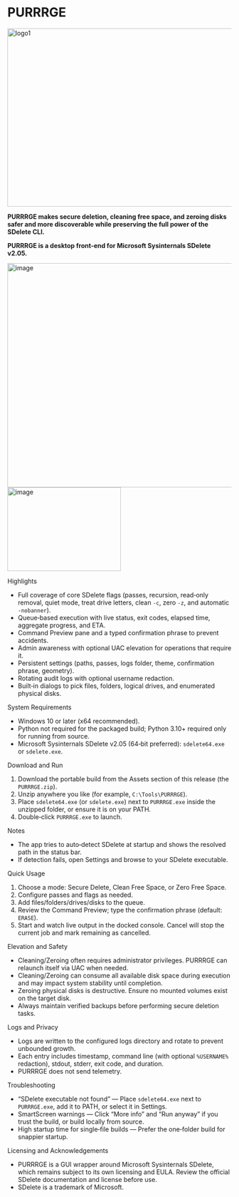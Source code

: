 # PURRRGE
<img width="1100" height="400" alt="logo1" src="https://github.com/user-attachments/assets/b5935c36-a53f-4975-b03e-c9bb6924c6a0" />

**PURRRGE makes secure deletion, cleaning free space, and zeroing disks safer and more discoverable while preserving the full power of the SDelete CLI.** <br>

**PURRRGE is a desktop front‑end for Microsoft Sysinternals SDelete v2.05.**

<img width="959" height="503" alt="image" src="https://github.com/user-attachments/assets/d9712bea-f7be-4a0a-9db4-9d7cd1d3adb4" />

<img width="255" height="188" alt="image" src="https://github.com/user-attachments/assets/16da8cc5-971f-43e0-a293-d862c4d8e9e7" />



Highlights
- Full coverage of core SDelete flags (passes, recursion, read‑only removal, quiet mode, treat drive letters, clean `-c`, zero `-z`, and automatic `-nobanner`).
- Queue‑based execution with live status, exit codes, elapsed time, aggregate progress, and ETA.
- Command Preview pane and a typed confirmation phrase to prevent accidents.
- Admin awareness with optional UAC elevation for operations that require it.
- Persistent settings (paths, passes, logs folder, theme, confirmation phrase, geometry).
- Rotating audit logs with optional username redaction.
- Built‑in dialogs to pick files, folders, logical drives, and enumerated physical disks.

System Requirements
- Windows 10 or later (x64 recommended).
- Python not required for the packaged build; Python 3.10+ required only for running from source.
- Microsoft Sysinternals SDelete v2.05 (64‑bit preferred): `sdelete64.exe` or `sdelete.exe`.

Download and Run
1. Download the portable build from the Assets section of this release (the `PURRRGE.zip`).
2. Unzip anywhere you like (for example, `C:\Tools\PURRRGE`).
3. Place `sdelete64.exe` (or `sdelete.exe`) next to `PURRRGE.exe` inside the unzipped folder, or ensure it is on your PATH.
4. Double‑click `PURRRGE.exe` to launch.

Notes
- The app tries to auto‑detect SDelete at startup and shows the resolved path in the status bar.
- If detection fails, open Settings and browse to your SDelete executable.

Quick Usage
1. Choose a mode: Secure Delete, Clean Free Space, or Zero Free Space.
2. Configure passes and flags as needed.
3. Add files/folders/drives/disks to the queue.
4. Review the Command Preview; type the confirmation phrase (default: `ERASE`).
5. Start and watch live output in the docked console. Cancel will stop the current job and mark remaining as cancelled.

Elevation and Safety
- Cleaning/Zeroing often requires administrator privileges. PURRRGE can relaunch itself via UAC when needed.
- Cleaning/Zeroing can consume all available disk space during execution and may impact system stability until completion.
- Zeroing physical disks is destructive. Ensure no mounted volumes exist on the target disk.
- Always maintain verified backups before performing secure deletion tasks.

Logs and Privacy
- Logs are written to the configured logs directory and rotate to prevent unbounded growth.
- Each entry includes timestamp, command line (with optional `%USERNAME%` redaction), stdout, stderr, exit code, and duration.
- PURRRGE does not send telemetry.

Troubleshooting
- “SDelete executable not found” — Place `sdelete64.exe` next to `PURRRGE.exe`, add it to PATH, or select it in Settings.
- SmartScreen warnings — Click “More info” and “Run anyway” if you trust the build, or build locally from source.
- High startup time for single‑file builds — Prefer the one‑folder build for snappier startup.

Licensing and Acknowledgements
- PURRRGE is a GUI wrapper around Microsoft Sysinternals SDelete, which remains subject to its own licensing and EULA. Review the official SDelete documentation and license before use.
- SDelete is a trademark of Microsoft.
